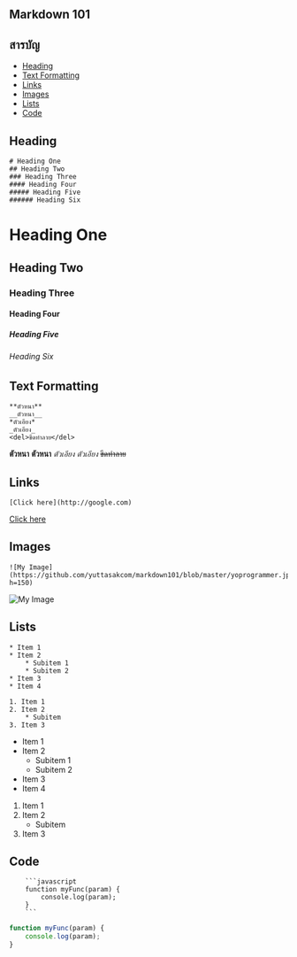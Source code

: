 ## Markdown 101

## สารบัญ
- [Heading](#heading)
- [Text Formatting](#text-formatting)
- [Links](#links)
- [Images](#images)
- [Lists](#lists)
- [Code](#code)

## Heading
```
# Heading One
## Heading Two
### Heading Three
#### Heading Four
##### Heading Five
###### Heading Six
```
# Heading One
## Heading Two
### Heading Three
#### Heading Four
##### Heading Five
###### Heading Six

## Text Formatting
```
**ตัวหนา**
__ตัวหนา__
*ตัวเอียง*
_ตัวเอียง_
<del>ขีดทำลาย</del>
```
**ตัวหนา**
__ตัวหนา__
*ตัวเอียง*
_ตัวเอียง_
<del>ขีดทำลาย</del>

## Links
```
[Click here](http://google.com)
```
[Click here](http://google.com)

## Images
```
![My Image](https://github.com/yuttasakcom/markdown101/blob/master/yoprogrammer.jpg?h=150)
```
![My Image](https://github.com/yuttasakcom/markdown101/blob/master/yoprogrammer.jpg?h=150)

## Lists
```
* Item 1
* Item 2
	* Subitem 1
	* Subitem 2
* Item 3
* Item 4

1. Item 1
2. Item 2
	* Subitem
3. Item 3
```
* Item 1
* Item 2
	* Subitem 1
	* Subitem 2
* Item 3
* Item 4

1. Item 1
2. Item 2
	* Subitem
3. Item 3

## Code
```
    ```javascript
    function myFunc(param) {
        console.log(param);
    }
    ```
```
```javascript
function myFunc(param) {
    console.log(param);
}
```